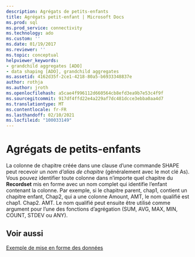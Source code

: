 ```yaml
---
description: Agrégats de petits-enfants
title: Agrégats petit-enfant | Microsoft Docs
ms.prod: sql
ms.prod_service: connectivity
ms.technology: ado
ms.custom: ''
ms.date: 01/19/2017
ms.reviewer: ''
ms.topic: conceptual
helpviewer_keywords:
- grandchild aggregates [ADO]
- data shaping [ADO], grandchild aggregates
ms.assetid: 4162d35f-2ce1-4218-80a5-b6933348837e
author: rothja
ms.author: jroth
ms.openlocfilehash: a5cae4f996112d660564cb8efd3ea9b7e53c4f9f
ms.sourcegitcommit: 917df4ffd22e4a229af7dc481dcce3ebba0aa4d7
ms.translationtype: MT
ms.contentlocale: fr-FR
ms.lasthandoff: 02/10/2021
ms.locfileid: "100033149"
---
```

# <a name="grandchild-aggregates"></a>Agrégats de petits-enfants
La colonne de chapitre créée dans une clause d’une commande SHAPE peut recevoir un *nom d’alias de chapitre* (généralement avec le mot clé As). Vous pouvez identifier toute colonne dans n’importe quel chapitre du **Recordset** mis en forme avec un nom complet qui identifie l’enfant contenant la colonne. Par exemple, si le chapitre parent, chap1, contient un chapitre enfant, Chap2, qui a une colonne Amount, AMT, le nom qualifié est chap1. Chap2. AMT. Le nom qualifié peut ensuite être utilisé comme argument pour l’une des fonctions d’agrégation (SUM, AVG, MAX, MIN, COUNT, STDEV ou ANY).  
  
## <a name="see-also"></a>Voir aussi  
 [Exemple de mise en forme des données](./data-shaping-example.md)